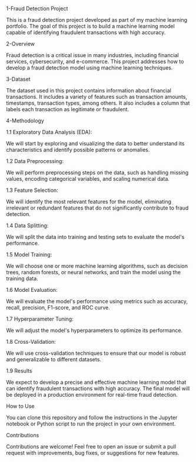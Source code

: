 1-Fraud Detection Project

  This is a fraud detection project developed as part of my machine learning portfolio. The goal of this project is to build a machine learning model capable of identifying fraudulent transactions with high accuracy.

2-Overview

  Fraud detection is a critical issue in many industries, including financial services, cybersecurity, and e-commerce. This project addresses how to develop a fraud detection model using machine learning techniques.

3-Dataset

  The dataset used in this project contains information about financial transactions. It includes a variety of features such as transaction amounts, timestamps, transaction types, among others. It also includes a column that labels each transaction as legitimate or fraudulent.

4-Methodology

1.1 Exploratory Data Analysis (EDA): 

  We will start by exploring and visualizing the data to better understand its characteristics and identify possible patterns or anomalies.

1.2 Data Preprocessing:

  We will perform preprocessing steps on the data, such as handling missing values, encoding categorical variables, and scaling numerical data.

1.3 Feature Selection: 

  We will identify the most relevant features for the model, eliminating irrelevant or redundant features that do not significantly contribute to fraud detection.

1.4 Data Splitting: 

  We will split the data into training and testing sets to evaluate the model's performance.

1.5 Model Training:

  We will choose one or more machine learning algorithms, such as decision trees, random forests, or neural networks, and train the model using the training data.

1.6 Model Evaluation: 

  We will evaluate the model's performance using metrics such as accuracy, recall, precision, F1-score, and ROC curve.

1.7 Hyperparameter Tuning:

  We will adjust the model's hyperparameters to optimize its performance.

1.8 Cross-Validation:

  We will use cross-validation techniques to ensure that our model is robust and generalizable to different datasets.

1.9 Results

  We expect to develop a precise and effective machine learning model that can identify fraudulent transactions with high accuracy. The final model will be deployed in a production environment for real-time fraud detection.

How to Use

   You can clone this repository and follow the instructions in the Jupyter notebook or Python script to run the project in your own environment.

Contributions

  Contributions are welcome! Feel free to open an issue or submit a pull request with improvements, bug fixes, or suggestions for new features.
